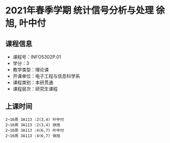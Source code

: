 # 2021年春季学期 统计信号分析与处理 徐旭, 叶中付






## 课程信息

- 课程号：INFO5302P.01
- 学分：3
- 教学类型：理论课
- 开课单位：电子工程与信息科学系
- 课程类别：本研贯通
- 课程层次：研究生课程

## 上课时间

```
2~16周 3A113 :2(3,4) 叶中付
2~16周 3A113 :2(3,4) 徐旭
2~16周 3A113 :4(6,7) 叶中付
2~16周 3A113 :4(6,7) 徐旭
```

